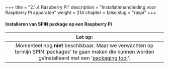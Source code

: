 +++
title = "2.1.4 Raspberry Pi"
description = "Installatiehandleiding voor Raspberry Pi apparaten"
weight = 214
chapter = false
slug = "raspi"
+++

#### Installeren van SPIN package op een Raspberry Pi

| <i class="fa fa-exclamation-triangle"></i> Let op: |
| :-----: |
| Momenteel nog **niet** beschikbaar. Maar we verwachten op termijn SPIN 'packages' te gaan maken die kunnen worden geïnstalleerd met een '[packaging tool](https://www.raspberrypi.org/documentation/linux/software/apt.md)'.

